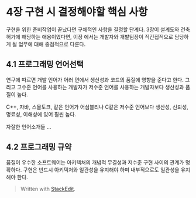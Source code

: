 # 4장 구현 시 결정해야할 핵심 사항

구현을 위한 준비작업이 끝났다면 구체적인 사항을 결정할 단계다. 
3장이 설계도와 건축 허가에 해당하는 애용이였다면, 이장 에서는 개발자와 개발팀장이 직간접적으로 담당하게 될 업무에 대해 중점적으로 다룬다. 

## 4.1 프로그래밍 언어선택

연구에 따르면 개발 언어가 어러 면에서 생산성과 코드의 품질에 영향을 준다고 한다. 
그리고 고수준 언어를 사용하는 개발자가 저수준 언어를 사용하는 개발자보다 생산성과 품질이 높다. 

C++, 자바, 스몰토크, 같은 언어가 어심블리나 C같은 저수준 언어보다 생산성, 신뢰성, 명료성, 이해성에 있어 훨씬 높다. 

자잘한 언어소개들 ...

## 4.2 프로그래밍 규약

품질이 우수한 소프트웨어는 아키텍처의 개념적 무결성과 저수준 구현 사이의 관계가 명확하다. 구현은 반드시 아키텍처와 일관성을 유지해야 하며 내부적으로도 일관성을 유지해야 한다. 


> Written with [StackEdit](https://stackedit.io/).
<!--stackedit_data:
eyJoaXN0b3J5IjpbOTU1MjU4Nzk5LDYyOTE4NjAxOCwtMTU5OT
I3NDA4M119
-->